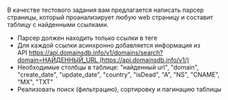 В качестве тестового задания вам предлагается написать парсер страницы, который проанализирует любую web страницу и составит таблицу с найденными ссылками.
- Парсер должен находить только ссылки в теге <a href='url'></a>
- Для каждой ссылки асинхронно добавляется информация из API https://api.domainsdb.info/v1/domains/search?domain=НАЙДЕННЫЙ_URL (https://api.domainsdb.info/v1/)
- Необходимые столбцы в таблице: "найденный url", "domain", "create_date", "update_date", "country", "isDead", "A", "NS", "CNAME", "MX", "TXT"
- Реализовать поиск (фильтрацию), сортировку и пагинацию таблицы
